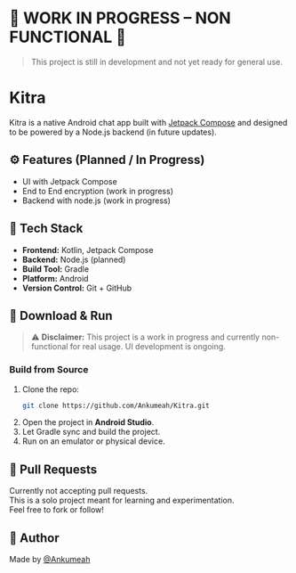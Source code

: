 # 🚧 WORK IN PROGRESS – NON FUNCTIONAL 🚧

> This project is still in development and not yet ready for general use.

# Kitra

Kitra is a native Android chat app built with [Jetpack Compose](https://developer.android.com/jetpack/compose) and designed to be powered by a Node.js backend (in future updates).

## ⚙️ Features (Planned / In Progress)

- UI with Jetpack Compose  
- End to End encryption (work in progress)
- Backend with node.js (work in progress)  

## 🧰 Tech Stack

- **Frontend:** Kotlin, Jetpack Compose  
- **Backend:** Node.js (planned)  
- **Build Tool:** Gradle  
- **Platform:** Android  
- **Version Control:** Git + GitHub  

## 🔽 Download & Run

> ⚠️ **Disclaimer:** This project is a work in progress and currently non-functional for real usage. UI development is ongoing.

### Build from Source

1. Clone the repo:
   ```bash
   git clone https://github.com/Ankumeah/Kitra.git
    ```
2. Open the project in **Android Studio**.
3. Let Gradle sync and build the project.
4. Run on an emulator or physical device.

## 🙅 Pull Requests

Currently not accepting pull requests.  
This is a solo project meant for learning and experimentation.  
Feel free to fork or follow!

## 👤 Author

Made by [@Ankumeah](https://github.com/Ankumeah)

